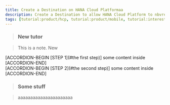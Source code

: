 ```yaml
---
title: Create a Destination on HANA Cloud Platformaa
description: Create a Destination to allow HANA Cloud Platform to nbvread/write data
tags: [tutorial:product/hcp, tutorial:product/mobile, tutorial:interest/gettingstarted]
---
```


>### New tutor

>This is a note. New


[ACCORDION-BEGIN [STEP 1](#the first step)] some content inside [ACCORDION-END]     
[ACCORDION-BEGIN [STEP 2](#the second step)] some content inside [ACCORDION-END]

>### Some stuff

>aaaaaaaaaaaaaaaaaaaaaa

